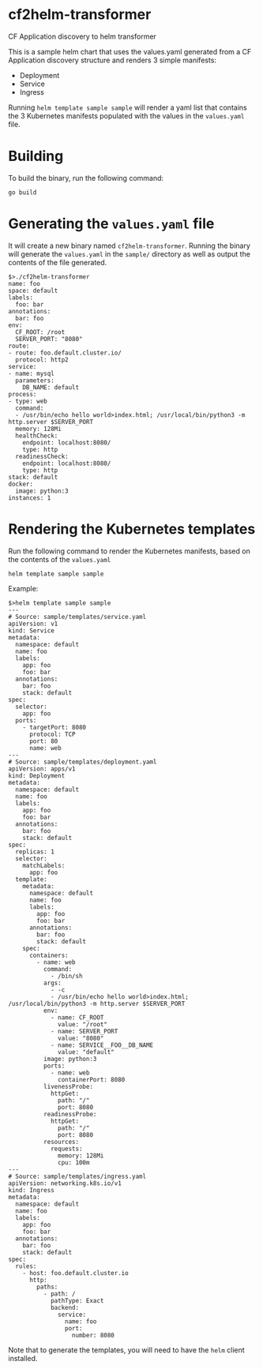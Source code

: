 # cf2helm-transformer
CF Application discovery to helm transformer

This is a sample helm chart that uses the values.yaml generated from a CF Application discovery structure and renders 3 simple manifests:
* Deployment
* Service
* Ingress

Running `helm template sample sample` will render a yaml list that contains the 3 Kubernetes manifests populated with the values in the
`values.yaml` file.

# Building
To build the binary, run the following command:
```shell
go build
```

# Generating the `values.yaml` file
It will create a new binary named `cf2helm-transformer`. Running the binary will generate the `values.yaml` in the `sample/` directory as well
as output the contents of the file generated.

```shell
$>./cf2helm-transformer
name: foo
space: default
labels:
  foo: bar
annotations:
  bar: foo
env:
  CF_ROOT: /root
  SERVER_PORT: "8080"
route:
- route: foo.default.cluster.io/
  protocol: http2
service:
- name: mysql
  parameters:
    DB_NAME: default
process:
- type: web
  command:
  - /usr/bin/echo hello world>index.html; /usr/local/bin/python3 -m http.server $SERVER_PORT
  memory: 128Mi
  healthCheck:
    endpoint: localhost:8080/
    type: http
  readinessCheck:
    endpoint: localhost:8080/
    type: http
stack: default
docker:
  image: python:3
instances: 1

```

# Rendering the Kubernetes templates
Run the following command to render the Kubernetes manifests, based on the contents of the `values.yaml`

```
helm template sample sample
```

Example:
```
$>helm template sample sample
---
# Source: sample/templates/service.yaml
apiVersion: v1
kind: Service
metadata:
  namespace: default
  name: foo
  labels:
    app: foo
    foo: bar
  annotations:
    bar: foo
    stack: default
spec:
  selector:
    app: foo
  ports:
    - targetPort: 8080
      protocol: TCP
      port: 80
      name: web
---
# Source: sample/templates/deployment.yaml
apiVersion: apps/v1
kind: Deployment
metadata:
  namespace: default
  name: foo
  labels:
    app: foo
    foo: bar
  annotations:
    bar: foo
    stack: default
spec:
  replicas: 1
  selector:
    matchLabels:
      app: foo
  template:
    metadata:
      namespace: default
      name: foo
      labels:
        app: foo
        foo: bar
      annotations:
        bar: foo
        stack: default
    spec:
      containers:
        - name: web
          command:
            - /bin/sh
          args:
            - -c
            - /usr/bin/echo hello world>index.html; /usr/local/bin/python3 -m http.server $SERVER_PORT
          env:
            - name: CF_ROOT
              value: "/root"
            - name: SERVER_PORT
              value: "8080"
            - name: SERVICE__FOO__DB_NAME
              value: "default"
          image: python:3
          ports:
            - name: web
              containerPort: 8080
          livenessProbe:
            httpGet:
              path: "/"
              port: 8080
          readinessProbe:
            httpGet:
              path: "/"
              port: 8080
          resources:
            requests:
              memory: 128Mi
              cpu: 100m
---
# Source: sample/templates/ingress.yaml
apiVersion: networking.k8s.io/v1
kind: Ingress
metadata:
  namespace: default
  name: foo
  labels:
    app: foo
    foo: bar
  annotations:
    bar: foo
    stack: default
spec:
  rules:
    - host: foo.default.cluster.io
      http:
        paths:
          - path: /
            pathType: Exact
            backend:
              service:
                name: foo
                port:
                  number: 8080
```
Note that to generate the templates, you will need to have the `helm` client installed.

